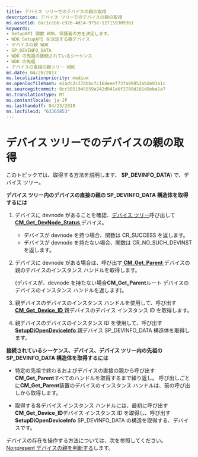 ```yaml
---
title: デバイス ツリーでのデバイスの親の取得
description: デバイス ツリーでのデバイスの親の取得
ms.assetid: 0ac1ccbb-c926-4d14-975e-127159309361
keywords:
- SetupAPI 関数 WDK、保護者の方を決定します。
- WDK SetupAPI を決定する親デバイス
- デバイスの親 WDK
- SP_DEVINFO_DATA
- WDK の先祖の接続されているシーケンス
- WDK の先祖
- デバイスの直接の親ツリー WDK
ms.date: 04/20/2017
ms.localizationpriority: medium
ms.openlocfilehash: e1adc2c37dbbcfc164eeef73fa99853abde93a1c
ms.sourcegitcommit: 0cc5051945559a242d941a6f2799d161d8eba2a7
ms.translationtype: MT
ms.contentlocale: ja-JP
ms.lasthandoff: 04/23/2019
ms.locfileid: "63365853"
---
```

# <a name="obtaining-the-parent-of-a-device-in-the-device-tree"></a>デバイス ツリーでのデバイスの親の取得





このトピックでは、取得する方法を説明します、 **SP_DEVINFO_DATA**) で、デバイス ツリー。

**デバイス ツリー内のデバイスの直接の親の SP_DEVINFO_DATA 構造体を取得するには**

1.  デバイスに devnode があることを確認、[デバイス ツリー](https://msdn.microsoft.com/library/windows/hardware/ff543194)呼び出して[ **CM_Get_DevNode_Status** ](https://msdn.microsoft.com/library/windows/hardware/ff538514)デバイス。
    -   デバイスが devnode を持つ場合、関数は CR_SUCCESS を返します。
    -   デバイスが devnode を持たない場合、関数は CR_NO_SUCH_DEVINST を返します。

2.  デバイスに devnode がある場合は、呼び出す[ **CM_Get_Parent** ](https://msdn.microsoft.com/library/windows/hardware/ff538610)デバイスの親のデバイスのインスタンス ハンドルを取得します。

    (デバイスが、devnode を持たない場合**CM_Get_Parent**ルート デバイスのデバイスのインスタンス ハンドルを返します)。

3.  親デバイスのデバイスのインスタンス ハンドルを使用して、呼び出す[ **CM_Get_Device_ID** ](https://msdn.microsoft.com/library/windows/hardware/ff538405)親デバイスのデバイス インスタンス ID を取得します。

4.  親デバイスのデバイスのインスタンス ID を使用して、呼び出す[ **SetupDiOpenDeviceInfo** ](https://msdn.microsoft.com/library/windows/hardware/ff552071)親デバイス SP_DEVINFO_DATA 構造体を取得します。

**接続されているシーケンス、デバイス、デバイス ツリー内の先祖の SP_DEVINFO_DATA 構造体を取得するには**

-   特定の先祖で終わるおよびデバイスの直接の親から呼び出す**CM_Get_Parent**すべてのハンドルを取得するまで繰り返し。 呼び出しごとに**CM_Get_Parent**装置のデバイスのインスタンス ハンドルは、前の呼び出しから取得します。

-   取得する各デバイス インスタンス ハンドルには、最初に呼び出す**CM_Get_Device_ID**デバイス インスタンス ID を取得し、呼び出す**SetupDiOpenDeviceInfo** SP_DEVINFO_DATA の構造を取得する、デバイスです。

デバイスの存在を操作する方法については、次を参照してください。 [Nonpresent デバイスの親を判断する](determining-the-parent-of-a-nonpresent-device.md)します。

 

 





